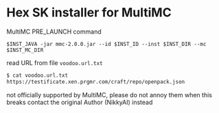 # Hex SK installer for MultiMC

MultiMC PRE_LAUNCH command

`$INST_JAVA -jar mmc-2.0.0.jar --id $INST_ID --inst $INST_DIR --mc $INST_MC_DIR`

read URL from file `voodoo.url.txt`

```bash
$ cat voodoo.url.txt
https://testificate.xen.prgmr.com/craft/repo/openpack.json
```

not officially supported by MultiMC, please do not annoy them when this breaks
contact the original Author (NikkyAI) instead
